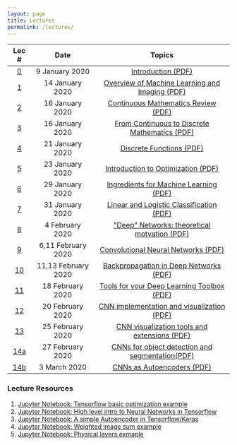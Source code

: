 ```yaml
---
layout: page
title: Lectures
permalink: /lectures/
---
```

| Lec #                       | Date         |  Topics             
|:---------------------------:|:------------:|:-------------------:
|[0](https://www.youtube.com/)|9 January 2020|[Introduction (PDF)](/lectures/lecture_0_introduction.pdf)
|[1](https://www.youtube.com/)|14 January 2020|[Overview of Machine Learning and Imaging (PDF)](/lectures/lecture_1_ML-Imaging_Summary_final.pdf)
|[2](https://www.youtube.com/)|16 January 2020|[Continuous Mathematics Review (PDF)](/lectures/lecture_2_math_continuous.pdf)
|[3](https://www.youtube.com/)|16 January 2020|[From Continuous to Discrete Mathematics (PDF)](/lectures/lecture_3_continuous_discrete_math.pdf)
|[4](https://www.youtube.com/)|21 January 2020|[Discrete Functions (PDF)](/lectures/lecture_4_math_discrete.pdf)
|[5](https://www.youtube.com/)|23 January 2020|[Introduction to Optimization (PDF)](/lectures/lecture_5_intro_optimization.pdf)
|[6](https://www.youtube.com/)|29 January 2020|[Ingredients for Machine Learning (PDF)](/lectures/lecture_6_optimization-to-ML.pdf)
|[7](https://www.youtube.com/)|31 January 2020|[Linear and Logistic Classification (PDF)](/lectures/lecture_7_ML-principles.pdf)
|[8](https://www.youtube.com/)|4 February 2020|["Deep" Networks: theoretical motvation (PDF)](/lectures/lecture_8_ML_Theory.pdf)
|[9](https://www.youtube.com/)|6,11 February 2020|[Convolutional Neural Networks (PDF)](/lectures/lecture_9_intro_to_CNN's.pdf)
|[10](https://www.youtube.com/)|11,13 February 2020|[Backpropagation in Deep Networks (PDF)](/lectures/lecture_10_Backpropagation.pdf)
|[11](https://www.youtube.com/)|18 February 2020|[Tools for your Deep Learning Toolbox (PDF)](/lectures/lecture_11_useful_DL_tools.pdf)
|[12](https://www.youtube.com/)|20 February 2020|[CNN implementation and visualization (PDF)](/lectures/lecture_12_CNNs_practical_tips.pdf)
|[13](https://www.youtube.com/)|25 February 2020|[CNN visualization tools and extensions (PDF)](/lectures/lecture_13_CNN-visualization-extensions.pdf)
|[14a](https://www.youtube.com/)|27 February 2020|[CNNs for object detection and segmentation(PDF)](/lectures/lecture_14a_object_detection_segmentation.pdf)
|[14b](https://www.youtube.com/)|3 March 2020|[CNNs as Autoencoders (PDF)](/lectures/lecture_14b_segmentation_autoencoder.pdf)


<!--
|[15](https://www.youtube.com/)|24 Oct 2019|[Introduction to Physical Layers in Machine Learning (PDF)](/lectures/lecture_15_intro_physical_CNNs.pdf)
|[16](https://www.youtube.com/)|29 Oct 2019|[Examples of Physical Layers in CNNs (PDF)](/lectures/lecture_16_examples_physical_layers_CNN.pdf)
|[17](https://www.youtube.com/)|31 Oct 2019|[Introduction to Fourier Optics (PDF)](/lectures/lecture_17_intro_Fourier_optics.pdf)
|[18](https://www.youtube.com/)|5 Nov 2019|[Physical Layers with Coherent Fields (PDF)](/lectures/lecture_18_coherent_physical_layers.pdf)
|[19](https://www.youtube.com/)|7 Nov 2019|[Physical Layer Guidelines and Implementations (PDF)](/lectures/lecture_19_physical_layer_guidelines.pdf)
|[20](https://www.youtube.com/)|12 Nov 2019|[Published Physical CNN Examples and Ethics (PDF)](/lectures/lecture_20_PhysicalCNN_examples.pdf)
|[21](https://www.youtube.com/)|14 Nov 2019|[Recurrent Neural Networks (PDF)](/lectures/lecture_21_RNNs.pdf)
|[22](https://www.youtube.com/)|19 Nov 2019|[Reinforcement Learning (PDF)](/lectures/lecture_22_reinforcement_learning.pdf)
|[23](https://www.youtube.com/)|21 Nov 2019|[Looking ahead – machine learning and imaging in 10 years (PDF)](/lectures/lecture_23_future_directions.pdf)
|[24](https://www.youtube.com/)|26 Nov 2019|[Machine Learning + Imaging Review (PDF)](/lectures/lecture_24_deep_imaging_review.pdf)

-->


### Lecture Resources
1. [Jupyter Notebook: Tensorflow basic optimization example](/data/basic_tensorflow_eager_example.ipynb)
2. [Jupyter Notebook: High level intro to Neural Networks in Tensorflow](/data/high_level_tf_intro.ipynb)
3. [Jupyter Notebook: A simple Autoencoder in Tensorflow/Keras](/data/Simple_Autoencoder.ipynb)
4. [Jupyter Notebook: Weighted image sum example](/data/weighted_image_sum_example.ipynb)
5. [Jupyter Notebook: Physical layers exmaple](/data/physical_layers_example.ipynb)
